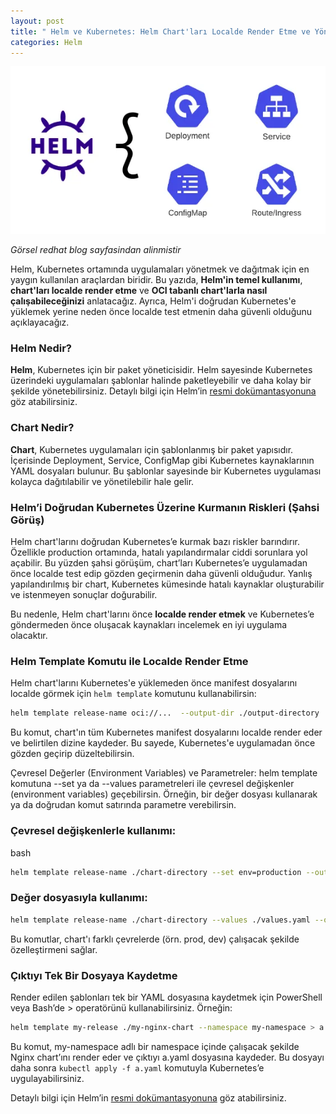 ```yaml
---
layout: post
title: " Helm ve Kubernetes: Helm Chart'ları Localde Render Etme ve Yönetme"
categories: Helm
---
```


![image](/assets/img/image1-4.png.png)

*Görsel redhat blog sayfasindan alinmistir*

Helm, Kubernetes ortamında uygulamaları yönetmek ve dağıtmak için en yaygın kullanılan araçlardan biridir. Bu yazıda, **Helm'in temel kullanımı**, **chart'ları localde render etme** ve **OCI tabanlı chart'larla nasıl çalışabileceğinizi** anlatacağız. Ayrıca, Helm'i doğrudan Kubernetes'e yüklemek yerine neden önce localde test etmenin daha güvenli olduğunu açıklayacağız.

### Helm Nedir?

**Helm**, Kubernetes için bir paket yöneticisidir. Helm sayesinde Kubernetes üzerindeki uygulamaları şablonlar halinde paketleyebilir ve daha kolay bir şekilde yönetebilirsiniz. Detaylı bilgi için Helm’in [resmi dokümantasyonuna](https://helm.sh/docs/) göz atabilirsiniz.

### Chart Nedir?

**Chart**, Kubernetes uygulamaları için şablonlanmış bir paket yapısıdır. İçerisinde Deployment, Service, ConfigMap gibi Kubernetes kaynaklarının YAML dosyaları bulunur. Bu şablonlar sayesinde bir Kubernetes uygulaması kolayca dağıtılabilir ve yönetilebilir hale gelir.

### Helm’i Doğrudan Kubernetes Üzerine Kurmanın Riskleri (Şahsi Görüş)

Helm chart'larını doğrudan Kubernetes’e kurmak bazı riskler barındırır. Özellikle production ortamında, hatalı yapılandırmalar ciddi sorunlara yol açabilir. Bu yüzden şahsi görüşüm, chart’ları Kubernetes’e uygulamadan önce localde test edip gözden geçirmenin daha güvenli olduğudur. Yanlış yapılandırılmış bir chart, Kubernetes kümesinde hatalı kaynaklar oluşturabilir ve istenmeyen sonuçlar doğurabilir.

Bu nedenle, Helm chart'larını önce **localde render etmek** ve Kubernetes’e göndermeden önce oluşacak kaynakları incelemek en iyi uygulama olacaktır.

### Helm Template Komutu ile Localde Render Etme
Helm chart'larını Kubernetes'e yüklemeden önce manifest dosyalarını localde görmek için `helm template` komutunu kullanabilirsin:

```bash
helm template release-name oci://...  --output-dir ./output-directory
```

Bu komut, chart'ın tüm Kubernetes manifest dosyalarını localde render eder ve belirtilen dizine kaydeder. Bu sayede, Kubernetes'e uygulamadan önce gözden geçirip düzeltebilirsin.

Çevresel Değerler (Environment Variables) ve Parametreler:
helm template komutuna --set ya da --values parametreleri ile çevresel değişkenler (environment variables) geçebilirsin. Örneğin, bir değer dosyası kullanarak ya da doğrudan komut satırında parametre verebilirsin.

### Çevresel değişkenlerle kullanımı:

bash
```bash
helm template release-name ./chart-directory --set env=production --output-dir ./output-directory
```

### Değer dosyasıyla kullanımı:
```bash
helm template release-name ./chart-directory --values ./values.yaml --output-dir ./output-directory
```
Bu komutlar, chart'ı farklı çevrelerde (örn. prod, dev) çalışacak şekilde özelleştirmeni sağlar.

### Çıktıyı Tek Bir Dosyaya Kaydetme
Render edilen şablonları tek bir YAML dosyasına kaydetmek için PowerShell veya Bash’de > operatörünü kullanabilirsiniz. Örneğin:
```bash
helm template my-release ./my-nginx-chart --namespace my-namespace > a.yaml
```
Bu komut, my-namespace adlı bir namespace içinde çalışacak şekilde Nginx chart’ını render eder ve çıktıyı a.yaml dosyasına kaydeder. Bu dosyayı daha sonra ``kubectl apply -f a.yaml`` komutuyla Kubernetes’e uygulayabilirsiniz.

Detaylı bilgi için Helm’in [resmi dokümantasyonuna](https://helm.sh/docs/) göz atabilirsiniz.
